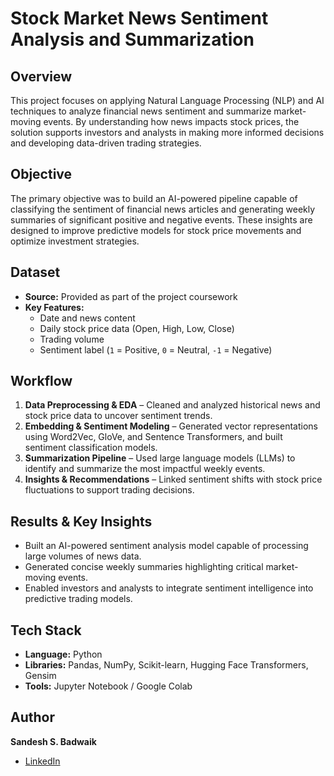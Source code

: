 # Stock Market News Sentiment Analysis and Summarization

## Overview  
This project focuses on applying Natural Language Processing (NLP) and AI techniques to analyze financial news sentiment and summarize market-moving events. By understanding how news impacts stock prices, the solution supports investors and analysts in making more informed decisions and developing data-driven trading strategies.

## Objective  
The primary objective was to build an AI-powered pipeline capable of classifying the sentiment of financial news articles and generating weekly summaries of significant positive and negative events. These insights are designed to improve predictive models for stock price movements and optimize investment strategies.

## Dataset  
- **Source:** Provided as part of the project coursework  
- **Key Features:**  
  - Date and news content  
  - Daily stock price data (Open, High, Low, Close)  
  - Trading volume  
  - Sentiment label (`1` = Positive, `0` = Neutral, `-1` = Negative)

## Workflow  
1. **Data Preprocessing & EDA** – Cleaned and analyzed historical news and stock price data to uncover sentiment trends.  
2. **Embedding & Sentiment Modeling** – Generated vector representations using Word2Vec, GloVe, and Sentence Transformers, and built sentiment classification models.  
3. **Summarization Pipeline** – Used large language models (LLMs) to identify and summarize the most impactful weekly events.  
4. **Insights & Recommendations** – Linked sentiment shifts with stock price fluctuations to support trading decisions.

## Results & Key Insights  
- Built an AI-powered sentiment analysis model capable of processing large volumes of news data.  
- Generated concise weekly summaries highlighting critical market-moving events.  
- Enabled investors and analysts to integrate sentiment intelligence into predictive trading models.

## Tech Stack  
- **Language:** Python  
- **Libraries:** Pandas, NumPy, Scikit-learn, Hugging Face Transformers, Gensim  
- **Tools:** Jupyter Notebook / Google Colab  

## Author  
**Sandesh S. Badwaik**  
- [LinkedIn](https://www.linkedin.com/in/sbadwaik/)
